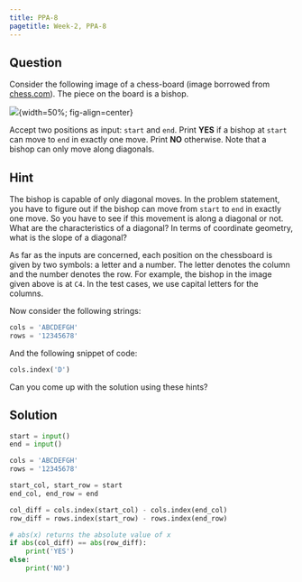 ```yaml
---
title: PPA-8
pagetitle: Week-2, PPA-8
---
```


## Question

Consider the following image of a chess-board (image borrowed from [chess.com](https://www.chess.com/terms/chess-bishop)). The piece on the board is a bishop.

![](../assets/images/img_001.png){width=50%; fig-align=center}

Accept two positions as input: `start` and `end`. Print **YES** if a bishop at `start` can move to `end` in exactly one move. Print **NO** otherwise. Note that a bishop can only move along diagonals.



## Hint

The bishop is capable of only diagonal moves. In the problem statement, you have to figure out if the bishop can move from `start` to `end` in exactly one move. So you have to see if this movement is along a diagonal or not. What are the characteristics of a diagonal? In terms of coordinate geometry, what is the slope of a diagonal?

As far as the inputs are concerned, each position on the chessboard is given by two symbols: a letter and a number. The letter denotes the column and the number denotes the row. For example, the bishop in the image given above is at `C4`. In the test cases, we use capital letters for the columns.

Now consider the following strings:

```python
cols = 'ABCDEFGH'
rows = '12345678'
```

And the following snippet of code:

```python
cols.index('D')
```

Can you come up with the solution using these hints?

## Solution

```python
start = input()
end = input()

cols = 'ABCDEFGH'
rows = '12345678'

start_col, start_row = start
end_col, end_row = end

col_diff = cols.index(start_col) - cols.index(end_col)
row_diff = rows.index(start_row) - rows.index(end_row)

# abs(x) returns the absolute value of x
if abs(col_diff) == abs(row_diff):
    print('YES')
else:
    print('NO')
```

